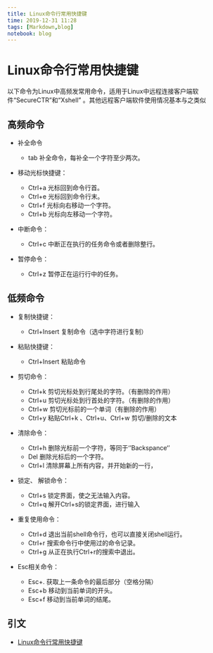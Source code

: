 ```yaml
---
title: Linux命令行常用快捷键
time: 2019-12-31 11:28
tags: [Markdown,blog]
notebook: blog
---
```


# Linux命令行常用快捷键

以下命令为Linux中高频发常用命令，适用于Linux中远程连接客户端软件“SecureCTR”和“Xshell” 。其他远程客户端软件使用情况基本与之类似

## 高频命令

- 补全命令
    - tab   补全命令，每补全一个字符至少两次。

- 移动光标快捷键：
    - Ctrl+a   光标回到命令行首。
    - Ctrl+e    光标回到命令行末。
    - Ctrl+f   光标向右移动一个字符。
    - Ctrl+b   光标向左移动一个字符。

- 中断命令：
    - Ctrl+c  中断正在执行的任务命令或者删除整行。

- 暂停命令：
    - Ctrl+z   暂停正在运行行中的任务。

## 低频命令

- 复制快捷键：
    - Ctrl+Insert   复制命令（选中字符进行复制）

- 粘贴快捷键：
    - Ctrl+Insert   粘贴命令 

- 剪切命令：
    - Ctrl+k  剪切光标处到行尾处的字符。（有删除的作用）
    - Ctrl+u  剪切光标处到行首处的字符。（有删除的作用）
    - Ctrl+w  剪切光标前的一个单词（有删除的作用）
    - Ctrl+y   粘贴Ctrl+k 、Ctrl+u、Ctrl+w  剪切/删除的文本

- 清除命令：
    - Ctrl+h   删除光标前一个字符，等同于‘’Backspance‘’
    - Del       删除光标后的一个字符。
    - Ctrl+l    清除屏幕上所有内容，并开始新的一行，

- 锁定、 解锁命令：
    - Ctrl+s   锁定界面，使之无法输入内容。
    - Ctrl+q   解开Ctrl+s的锁定界面，进行输入

- 重复使用命令：
    - Ctrl+d   退出当前shell命令行，也可以直接关闭shell运行。
    - Ctrl+r   搜索命令行中使用过的命令记录。
    - Ctrl+g   从正在执行Ctrl+r的搜索中退出。

- Esc相关命令：
    - Esc+.    获取上一条命令的最后部分（空格分隔）
    - Esc+b   移动到当前单词的开头。
    - Esc+f    移动到当前单词的结尾。

## 引文

- [Linux命令行常用快捷键](https://www.cnblogs.com/wangxiaopang/p/10828471.html)

